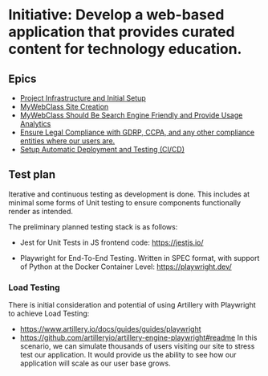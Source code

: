 # Initiative: Develop a web-based application that provides curated content for technology education.
## Epics
* [Project Infrastructure and Initial Setup](./epics/epic_project_infra_and_initial_setup.md)
* [MyWebClass Site Creation](./epics/epic_mywebclass_site_creation.md)
* [MyWebClass Should Be Search Engine Friendly and Provide Usage Analytics]()
* [Ensure Legal Compliance with GDRP, CCPA, and any other compliance entities where our users are.]()
* [Setup Automatic Deployment and Testing (CI/CD)]()
## Test plan
Iterative and continuous testing as development is done. This includes at minimal some forms of Unit testing to ensure 
components functionally render as intended. 

The preliminary planned testing stack is as follows:

* Jest for Unit Tests in JS frontend code: https://jestjs.io/

* Playwright for End-To-End Testing. Written in SPEC format, with support of Python at the Docker Container 
  Level: https://playwright.dev/

### Load Testing
There is initial consideration and potential of using Artillery with Playwright to achieve Load Testing: 
* https://www.artillery.io/docs/guides/guides/playwright
* https://github.com/artilleryio/artillery-engine-playwright#readme
In this scenario, we can simulate thousands of users visiting our site to stress test our application. It would provide 
us the ability to see how our application will scale as our user base grows. 